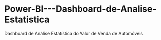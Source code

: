 # Power-BI---Dashboard-de-Analise-Estatistica

Dashboard de Análise Estatística do Valor de Venda de Automóveis
